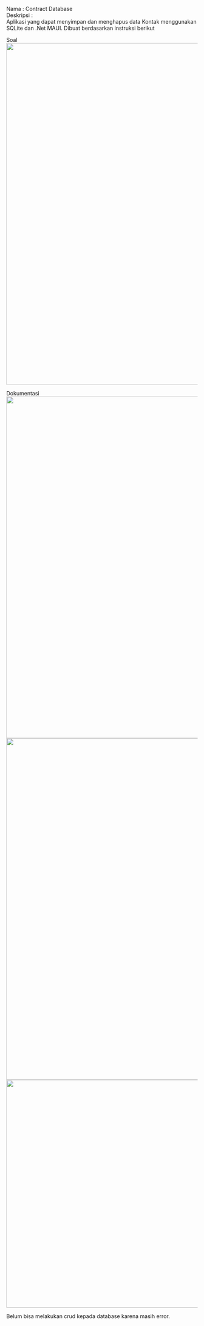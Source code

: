 Nama : Contract Database <br>
Deskripsi : <br>
Aplikasi yang dapat menyimpan dan menghapus data Kontak menggunakan SQLite dan .Net MAUI. Dibuat berdasarkan instruksi berikut <br>

Soal <br>
<img src="https://user-images.githubusercontent.com/78489357/227829118-136c3352-652e-4a85-a41e-1a6fc6fa0125.png" width="900"> <br>

Dokumentasi <br>
<img src="https://user-images.githubusercontent.com/78489357/227829379-2e163659-23cb-436f-bb54-3ad051bdd9d9.png" width="900"> <br>
<img src="https://user-images.githubusercontent.com/78489357/227829492-79a7d874-0fdc-45bf-87e9-9006a9bae6ba.png" width="900"> <br>
<img src="https://user-images.githubusercontent.com/78489357/227829630-3c2c627e-37ba-4ccb-bc61-52c8b1d0dcf6.png" width="600"> <br>

Belum bisa melakukan crud kepada database karena masih error.


